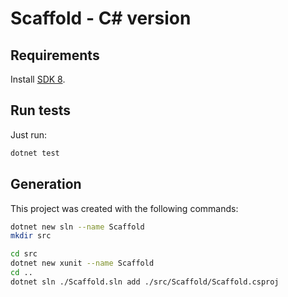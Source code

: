 # Scaffold - C# version

## Requirements
Install [SDK 8](https://dotnet.microsoft.com/en-us/download/dotnet/8.0).

## Run tests
Just run:

```bash
dotnet test
```

## Generation
This project was created with the following commands:

```bash
dotnet new sln --name Scaffold
mkdir src

cd src
dotnet new xunit --name Scaffold
cd ..
dotnet sln ./Scaffold.sln add ./src/Scaffold/Scaffold.csproj
```
